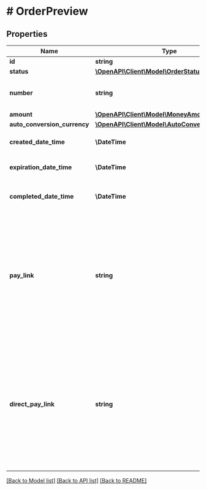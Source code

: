 # # OrderPreview

## Properties

Name | Type | Description | Notes
------------ | ------------- | ------------- | -------------
**id** | **string** | Order id |
**status** | [**\OpenAPI\Client\Model\OrderStatus**](OrderStatus.md) |  |
**number** | **string** | Human-readable short order id shown to a customer |
**amount** | [**\OpenAPI\Client\Model\MoneyAmount**](MoneyAmount.md) |  |
**auto_conversion_currency** | [**\OpenAPI\Client\Model\AutoConversionCurrency**](AutoConversionCurrency.md) |  | [optional]
**created_date_time** | **\DateTime** | ISO-8601 date time when order was created |
**expiration_date_time** | **\DateTime** | ISO-8601 date time when order timeout expires |
**completed_date_time** | **\DateTime** | ISO-8601 date time when order was completed (paid/expired/etc) | [optional]
**pay_link** | **string** | URL to be shown to the payer by the store. Сan be used in &#39;Telegram Bot&#39; only. **Important:** this link can be opened ONLY in dialog with Telegram-bot specified in your Store, ONLY by user with &#x60;telegramUserId&#x60; specified in the Order. |
**direct_pay_link** | **string** | URL to be shown to the payer by the store. Can be used in &#39;Telegram Bot&#39; and &#39;Telegram Web App&#39;. **Important:** this link can be opened ONLY in dialog with Telegram-bot specified in your Store, ONLY by user with &#x60;telegramUserId&#x60; specified in the Order. |

[[Back to Model list]](../../README.md#models) [[Back to API list]](../../README.md#endpoints) [[Back to README]](../../README.md)
